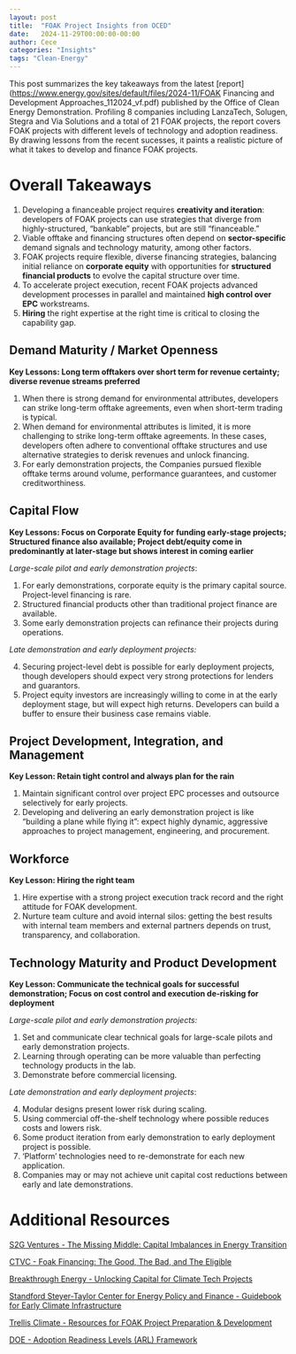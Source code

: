 ```yaml
---
layout: post
title:  "FOAK Project Insights from OCED"
date:   2024-11-29T00:00:00-00:00
author: Cece
categories: "Insights"
tags: "Clean-Energy"
---
```


This post summarizes the key takeaways from the latest [report](https://www.energy.gov/sites/default/files/2024-11/FOAK Financing and Development Approaches_112024_vf.pdf) published by the Office of Clean Energy Demonstration. Profiling 8 companies including LanzaTech, Solugen, Stegra and Via Solutions and a total of 21 FOAK projects, the report covers FOAK projects with different levels of technology and adoption readiness. By drawing lessons from the recent sucesses, it paints a realistic picture of what it takes to develop and finance FOAK projects.

# **Overall Takeaways**

1. Developing a financeable project requires **creativity and iteration**: developers of FOAK projects can use strategies that diverge from highly-structured, “bankable” projects, but are still “financeable.”
2. Viable offtake and financing structures often depend on **sector-specific** demand signals and technology maturity, among other factors.
3. FOAK projects require flexible, diverse financing strategies, balancing initial reliance on **corporate equity** with opportunities for **structured financial products** to evolve the capital structure over time.
4. To accelerate project execution, recent FOAK projects advanced development processes in parallel and maintained **high control over EPC** workstreams. 
5. **Hiring** the right expertise at the right time is critical to closing the capability gap. 

## Demand Maturity / Market Openness

**Key Lessons: Long term offtakers over short term for revenue certainty; diverse revenue streams preferred**

1. When there is strong demand for environmental attributes, developers can strike long-term offtake agreements, even when short-term trading is typical.
2. When demand for environmental attributes is limited, it is more challenging to strike long-term offtake agreements. In these cases, developers often adhere to conventional offtake structures and use alternative strategies to derisk revenues and unlock financing.
3. For early demonstration projects, the Companies pursued flexible offtake terms around volume, performance guarantees, and customer creditworthiness.

## Capital Flow

**Key Lessons: Focus on Corporate Equity for funding early-stage projects; Structured finance also available; Project debt/equity come in predominantly at later-stage but shows interest in coming earlier**

*Large-scale pilot and early demonstration projects*:

1. For early demonstrations, corporate equity is the primary capital source. Project-level financing is rare.
2. Structured financial products other than traditional project finance are available.
3. Some early demonstration projects can refinance their projects during operations.

*Late demonstration and early deployment projects:*

4. Securing project-level debt is possible for early deployment projects, though developers should expect very strong protections for lenders and guarantors.
5. Project equity investors are increasingly willing to come in at the early deployment stage, but will expect high returns. Developers can build a buffer to ensure their business case remains viable.

## Project Development, Integration, and Management

**Key Lesson: Retain tight control and always plan for the rain**

1. Maintain significant control over project EPC processes and outsource selectively for early projects.
2. Developing and delivering an early demonstration project is like “building a plane while flying it”: expect highly dynamic, aggressive approaches to project management, engineering, and procurement.

## **Workforce**

**Key Lesson: Hiring the right team**

1. Hire expertise with a strong project execution track record and the right attitude for FOAK development.
2. Nurture team culture and avoid internal silos: getting the best results with internal team members and external partners depends on trust, transparency, and collaboration. 

## Technology Maturity and Product Development

**Key Lesson: Communicate the technical goals for successful demonstration; Focus on cost control and execution de-risking for deployment**

*Large-scale pilot and early demonstration projects:*

1. Set and communicate clear technical goals for large-scale pilots and early demonstration projects.
2. Learning through operating can be more valuable than perfecting technology products in the lab.
3. Demonstrate before commercial licensing.

*Late demonstration and early deployment projects*:

4. Modular designs present lower risk during scaling.
5. Using commercial off-the-shelf technology where possible reduces costs and lowers risk.
6. Some product iteration from early demonstration to early deployment project is possible. 
7. ‘Platform’ technologies need to re-demonstrate for each new application.
8. Companies may or may not achieve unit capital cost reductions between early and late demonstrations.



# Additional Resources

[S2G Ventures - The Missing Middle: Capital Imbalances in Energy Transition](https://www.s2gventures.com/reports/missing-middle)

[CTVC - Foak Financing: The Good, The Bad, and The Eligible](https://www.ctvc.co/foak-financing-the-good-the-bad-and-the-eligible/)

[Breakthrough Energy - Unlocking Capital for Climate Tech Projects](https://www.breakthroughenergy.org/newsroom/articles/unlocking-capital-for-climate-tech-projects-the-12-keys-to-scaling-up/)

[Standford Steyer-Taylor Center for Energy Policy and Finance - Guidebook for Early Climate Infrastructure](https://law.stanford.edu/publications/guidebook-for-early-climate-infrastructure-case-studies-of-first-of-a-kind-projects/)

[Trellis Climate - Resources for FOAK Project Preparation & Development](https://static1.squarespace.com/static/60903dcf05bc23197b2b993b/t/673f9b9e5a5eeb461e8e695a/1732221856041/Resources+for+FOAK+Project+Developers+%28Nov+2024%29.pdf)

[DOE - Adoption Readiness Levels (ARL) Framework](https://www.energy.gov/technologytransitions/adoption-readiness-levels-arl-framework)



